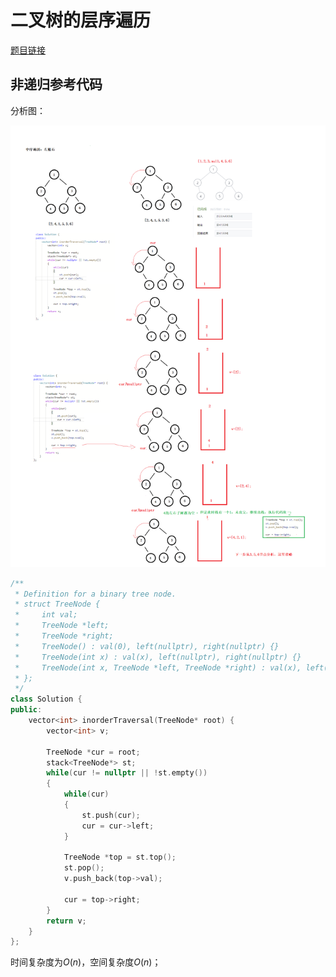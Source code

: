 # 二叉树的层序遍历

[题目链接](https://leetcode-cn.com/problems/binary-tree-inorder-traversal/submissions/)

## 非递归参考代码

分析图：

![](ImageSave/LeetCode94二叉树的中序遍历.png)

```c++
/**
 * Definition for a binary tree node.
 * struct TreeNode {
 *     int val;
 *     TreeNode *left;
 *     TreeNode *right;
 *     TreeNode() : val(0), left(nullptr), right(nullptr) {}
 *     TreeNode(int x) : val(x), left(nullptr), right(nullptr) {}
 *     TreeNode(int x, TreeNode *left, TreeNode *right) : val(x), left(left), right(right) {}
 * };
 */
class Solution {
public:
    vector<int> inorderTraversal(TreeNode* root) {        
        vector<int> v;

        TreeNode *cur = root;
        stack<TreeNode*> st;
        while(cur != nullptr || !st.empty())
        {
            while(cur)
            {
                st.push(cur);
                cur = cur->left;
            }

            TreeNode *top = st.top();
            st.pop();
            v.push_back(top->val);

            cur = top->right;
        }
        return v;
    }
};
```

时间复杂度为$O(n)$，空间复杂度$O(n)$；

